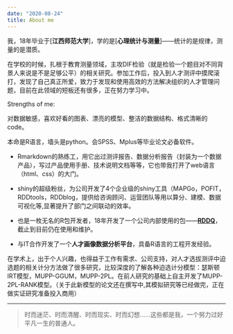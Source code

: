 ```yaml
---
date: "2020-08-24"
title: About me
---
```


我，18年毕业于[**江西师范大学**]，学的是[**心理统计与测量**]——统计的是规律，测量的是潜质。

在学校的时候，扎根于教育测量领域，主攻DIF检验（就是检验一个题目对不同背景人来说是不是足够公平）的相关研究。参加工作后，投入到人才测评中摸爬滚打，发现了自己真正所爱，致力于发现和使用高效的方法解决组织的人才管理问题，目前在此领域的短板还有很多，正在努力学习中。

<span class="label label-success"> Strengths of me: </span>

对数据敏感，喜欢好看的图表、漂亮的模型、整洁的数据结构、格式清晰的code。  

本命是R语言，墙头是python。会SPSS、Mplus等毕业论文必备软件。

* <span class="label label-primary">Rmarkdown</span>的熟练工，用它出过测评报告、数据分析报告（封装为一个数据产品），写过产品使用手册、技术说明文档等等，它也带我打开了web语言（html、css）的大门。  

* <span class="label label-primary">shiny</span>的超级粉丝，为公司开发了4个企业级的shiny工具（<span class="label label-warning">MAPGo</span>，<span class="label label-warning">POFIT</span>，<span class="label label-warning">RDDtools</span>，<span class="label label-warning">RDDblog</span>，提供给咨询顾问、运营团队等用以算分、建模、数据可视化等,显著提升了部门之间联动的效率。   

* 也是一枚无名的R包开发者，18年开发了一个公司内部使用的包——[**RDDQ**](http://qiuning-liu.github.io/)，截止到目前仍在使用和维护。  

* 与IT合作开发了一个**人才画像数据分析平台**，具备R语言的工程开发经验。  

在学术上，出于个人兴趣，也得益于工作有需求、公司支持，对人才选拔测评中迫选题的相关计分方法做了很多研究，比较深度的了解各种迫选计分模型：瑟斯顿IRT模型，MUPP-GGUM，MUPP-2PL。在前人研究的基础上自主开发了MUPP-2PL-RANK模型。（关于此新模型的论文还在撰写中,其模拟研究等已经做完，正在做实证研究准备投入商用）  
 
 <hr>
 
> 时而迷茫、时而清醒、时而现实、时而幻想……这些都是我，一个努力过好平凡一生的普通人。

